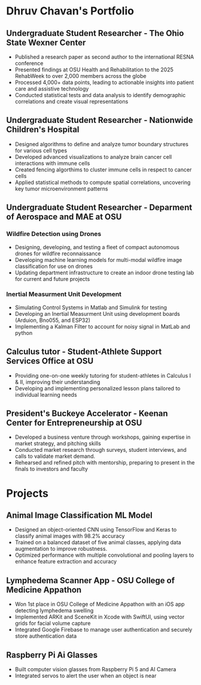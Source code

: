 # Dhruv Chavan's Portfolio


## Undergraduate Student Researcher - The Ohio State Wexner Center
* Published a research paper as second author to the international RESNA conference
* Presented findings at OSU Health and Rehabilitation to the 2025 RehabWeek to over 2,000 members across the globe
* Processed 4,000+ data points, leading to actionable insights into patient care and assistive technology
* Conducted statistical tests and data analysis to identify demographic correlations and create visual representations


## Undergraduate Student Researcher - Nationwide Children's Hospital
* Designed algorithms to define and analyze tumor boundary structures for various cell types
* Developed advanced visualizations to analyze brain cancer cell interactions with immune cells
* Created fencing algorthims to cluster immune cells in respect to cancer cells
* Applied statistical methods to compute spatial correlations, uncovering key tumor microenvironment patterns


## Undergraduate Student Researcher - Deparment of Aerospace and MAE at OSU
### Wildfire Detection using Drones
* Designing, developing, and testing a fleet of compact autonomous drones for wildfire reconnaissance
* Developing machine learning models for multi-modal wildfire image classification for use on drones
* Updating department infrastructure to create an indoor drone testing lab for current and future projects
### Inertial Measurment Unit Development
* Simulating Control Systems in Matlab and Simulink for testing
* Developing an Inertial Measurment Unit using development boards (Arduion, Bno055, and ESP32)
* Implementing a Kalman Filter to account for noisy signal in MatLab and python


## Calculus tutor - Student-Athlete Support Services Office at OSU
* Providing one-on-one weekly tutoring for student-athletes in Calculus I & II, improving their understanding
* Developing and implementing personalized lesson plans tailored to individual learning needs

## President's Buckeye Accelerator	- Keenan Center for Entrepreneurship at OSU
* Developed a business venture through workshops, gaining expertise in market strategy, and pitching skills
* Conducted market research through surveys, student interviews, and calls to validate market demand.
* Rehearsed and refined pitch with mentorship, preparing to present in the finals to investors and faculty


# Projects
## Animal Image Classification ML Model
* Designed an object-oriented CNN using TensorFlow and Keras to classify animal images with 98.2% accuracy
* Trained on a balanced dataset of five animal classes, applying data augmentation to improve robustness.
* Optimized performance with multiple convolutional and pooling layers to enhance feature extraction and accuracy

## Lymphedema Scanner App - OSU College of Medicine Appathon
* Won 1st place in OSU College of Medicine Appathon with an iOS app detecting lymphedema swelling
* Implemented ARKit and SceneKit in Xcode with SwiftUI, using vector grids for facial volume capture
* Integrated Google Firebase to manage user authentication and securely store authentication data

## Raspberry Pi Ai Glasses
* Built computer vision glasses from Raspberry Pi 5 and AI Camera
* Integrated servos to alert the user when an object is near

